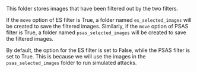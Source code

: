 This folder stores images that have been filtered out by the two filters. 

If the `move` option of ES filter is True, a folder named `es_selected_images` will be created to save the filtered images. 
Similarly, if the `move` option of PSAS filter is True, a folder named `psas_selected_images` will be created to save the filtered images. 

By default, the option for the ES filter is set to False, while the PSAS filter is set to True. This is because we will use the images in the `psas_selected_images` folder to run simulated attacks.
